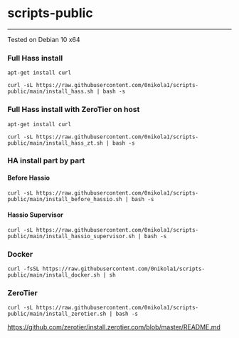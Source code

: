 # scripts-public
---
Tested on Debian 10 x64

### Full Hass install 
    apt-get install curl
    
    curl -sL https://raw.githubusercontent.com/0nikola1/scripts-public/main/install_hass.sh | bash -s
    
### Full Hass install with ZeroTier on host
    apt-get install curl
    
    curl -sL https://raw.githubusercontent.com/0nikola1/scripts-public/main/install_hass_zt.sh | bash -s

### HA install part by part
#### Before Hassio 

    curl -sL https://raw.githubusercontent.com/0nikola1/scripts-public/main/install_before_hassio.sh | bash -s
#### Hassio Supervisor

    curl -sL https://raw.githubusercontent.com/0nikola1/scripts-public/main/install_hassio_supervisor.sh | bash -s

### Docker

    curl -fsSL https://raw.githubusercontent.com/0nikola1/scripts-public/main/install_docker.sh | sh


### ZeroTier

    curl -sL https://raw.githubusercontent.com/0nikola1/scripts-public/main/install_zerotier.sh | bash -s

 https://github.com/zerotier/install.zerotier.com/blob/master/README.md
